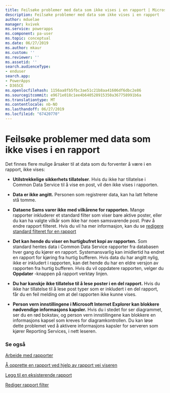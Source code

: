 ```yaml
---
title: Feilsøke problemer med data som ikke vises i en rapport | Microsoft Docs
description: Feilsøke problemer med data som ikke vises i en rapport
author: mduelae
manager: kvivek
ms.service: powerapps
ms.component: pa-user
ms.topic: conceptual
ms.date: 06/27/2019
ms.author: mkaur
ms.custom: ''
ms.reviewer: ''
ms.assetid: ''
search.audienceType:
- enduser
search.app:
- PowerApps
- D365CE
ms.openlocfilehash: 1156aa8fb5fbc3ae51c21b8aa41606df6dbc2e86
ms.sourcegitcommit: e9671e018c1ee4b640528915350a367758991b6a
ms.translationtype: MT
ms.contentlocale: nb-NO
ms.lasthandoff: 06/27/2019
ms.locfileid: "67420770"
---
```

# <a name="troubleshoot-problems-with-data-not-displaying-in-a-report"></a>Feilsøke problemer med data som ikke vises i en rapport

Det finnes flere mulige årsaker til at data som du forventer å være i en rapport, ikke vises:  
  
- **Utilstrekkelige sikkerhets tillatelser**. Hvis du ikke har tillatelse i Common Data Service til å vise en post, vil den ikke vises i rapporten.  
  
- **Data er ikke angitt.** Personen som registrerer data, kan ha latt feltene stå tomme.  
  
- **Dataene Sams varer ikke med vilkårene for rapporten.** Mange rapporter inkluderer et standard filter som viser bare aktive poster, eller du kan ha valgte vilkår som ikke har noen samsvarende post. Prøv å endre rapport filteret. Hvis du vil ha mer informasjon, kan du se [redigere standard filteret for en rapport](edit-report-filter.md)  
  
- **Det kan hende du viser en hurtigbufret kopi av rapporten.** Som standard hentes data i Common Data Service rapporter fra databasen hver gang du kjører en rapport. Systemansvarlig kan imidlertid ha endret en rapport for kjøring fra hurtig bufferen. Hvis data du har angitt nylig, ikke er inkludert i rapporten, kan det hende du har en eldre versjon av rapporten fra hurtig bufferen. Hvis du vil oppdatere rapporten, velger du **Oppdater** -knappen på rapport verktøy linjen.  
  
- **Du har kanskje ikke tillatelse til å lese poster i en del rapport.** Hvis du ikke har tillatelse til å lese post typer som er inkludert i en del rapport, får du en feil melding om at del rapporten ikke kunne vises.  
  
- **Person vern innstillingene i Microsoft Internet Explorer kan blokkere nødvendige informasjons kapsler.** Hvis du i stedet for ser diagrammet, ser du en rød bokstav, og person vern innstillingene kan blokkere en informasjons kapsel som kreves for diagramkontrollen. Du kan løse dette problemet ved å aktivere informasjons kapsler for serveren som kjører Reporting Services, i nett leseren.  
  

### <a name="see-also"></a>Se også
[Arbeide med rapporter](work-with-reports.md) 

[Å opprette en rapport ved hjelp av rapport vei viseren](create-report-with-wizard.md)

[Legg til en eksisterende rapport](add-existing-report.md)

[Rediger rapport filter](edit-report-filter.md)

